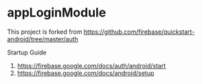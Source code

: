 # appLoginModule
This project is forked from
https://github.com/firebase/quickstart-android/tree/master/auth


Startup Guide
1. https://firebase.google.com/docs/auth/android/start
2. https://firebase.google.com/docs/android/setup
